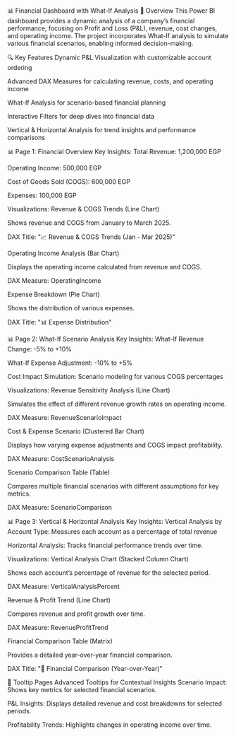 📊 Financial Dashboard with What-If Analysis
📌 Overview
This Power BI dashboard provides a dynamic analysis of a company’s financial performance, focusing on Profit and Loss (P&L), revenue, cost changes, and operating income. The project incorporates What-If analysis to simulate various financial scenarios, enabling informed decision-making.

🔍 Key Features
Dynamic P&L Visualization with customizable account ordering

Advanced DAX Measures for calculating revenue, costs, and operating income

What-If Analysis for scenario-based financial planning

Interactive Filters for deep dives into financial data

Vertical & Horizontal Analysis for trend insights and performance comparisons

📊 Page 1: Financial Overview
Key Insights:
Total Revenue: 1,200,000 EGP

Operating Income: 500,000 EGP

Cost of Goods Sold (COGS): 600,000 EGP

Expenses: 100,000 EGP

Visualizations:
Revenue & COGS Trends (Line Chart)

Shows revenue and COGS from January to March 2025.

DAX Title: "📈 Revenue & COGS Trends (Jan - Mar 2025)"

Operating Income Analysis (Bar Chart)

Displays the operating income calculated from revenue and COGS.

DAX Measure: OperatingIncome

Expense Breakdown (Pie Chart)

Shows the distribution of various expenses.

DAX Title: "📊 Expense Distribution"

📊 Page 2: What-If Scenario Analysis
Key Insights:
What-If Revenue Change: -5% to +10%

What-If Expense Adjustment: -10% to +5%

Cost Impact Simulation: Scenario modeling for various COGS percentages

Visualizations:
Revenue Sensitivity Analysis (Line Chart)

Simulates the effect of different revenue growth rates on operating income.

DAX Measure: RevenueScenarioImpact

Cost & Expense Scenario (Clustered Bar Chart)

Displays how varying expense adjustments and COGS impact profitability.

DAX Measure: CostScenarioAnalysis

Scenario Comparison Table (Table)

Compares multiple financial scenarios with different assumptions for key metrics.

DAX Measure: ScenarioComparison

📊 Page 3: Vertical & Horizontal Analysis
Key Insights:
Vertical Analysis by Account Type: Measures each account as a percentage of total revenue

Horizontal Analysis: Tracks financial performance trends over time.

Visualizations:
Vertical Analysis Chart (Stacked Column Chart)

Shows each account’s percentage of revenue for the selected period.

DAX Measure: VerticalAnalysisPercent

Revenue & Profit Trend (Line Chart)

Compares revenue and profit growth over time.

DAX Measure: RevenueProfitTrend

Financial Comparison Table (Matrix)

Provides a detailed year-over-year financial comparison.

DAX Title: "📅 Financial Comparison (Year-over-Year)"

📌 Tooltip Pages
Advanced Tooltips for Contextual Insights
Scenario Impact: Shows key metrics for selected financial scenarios.

P&L Insights: Displays detailed revenue and cost breakdowns for selected periods.

Profitability Trends: Highlights changes in operating income over time.

